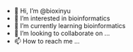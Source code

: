 - 👋 Hi, I’m @bioxinyu
- 👀 I’m interested in bioinformatics
- 🌱 I’m currently learning bioinformatics
- 💞️ I’m looking to collaborate on ...
- 📫 How to reach me ...

<!---
bioxinyu/bioxinyu is a ✨ special ✨ repository because its `README.md` (this file) appears on your GitHub profile.
You can click the Preview link to take a look at your changes.
--->
